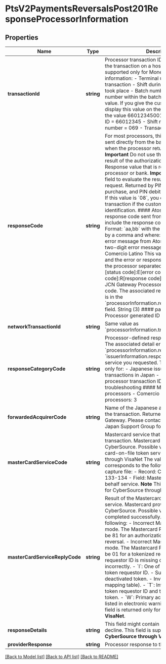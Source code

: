 # PtsV2PaymentsReversalsPost201ResponseProcessorInformation

## Properties
Name | Type | Description | Notes
------------ | ------------- | ------------- | -------------
**transactionId** | **string** | Processor transaction ID.  This value identifies the transaction on a host system. This value is supported only for Moneris. It contains this information:   - Terminal used to process the transaction  - Shift during which the transaction took place  - Batch number  - Transaction number within the batch  You must store this value. If you give the customer a receipt, display this value on the receipt.  Example For the value 66012345001069003:   - Terminal ID &#x3D; 66012345  - Shift number &#x3D; 001  - Batch number &#x3D; 069  - Transaction number &#x3D; 003 | [optional] 
**responseCode** | **string** | For most processors, this is the error message sent directly from the bank. Returned only when the processor returns this value.  **Important** Do not use this field to evaluate the result of the authorization.  #### PIN debit Response value that is returned by the processor or bank. **Important** Do not use this field to evaluate the results of the transaction request.  Returned by PIN debit credit, PIN debit purchase, and PIN debit reversal.  #### AIBMS If this value is &#x60;08&#x60;, you can accept the transaction if the customer provides you with identification.  #### Atos This value is the response code sent from Atos and it might also include the response code from the bank. Format: &#x60;aa,bb&#x60; with the two values separated by a comma and where: - &#x60;aa&#x60; is the two-digit error message from Atos. - &#x60;bb&#x60; is the optional two-digit error message from the bank.  #### Comercio Latino This value is the status code and the error or response code received from the processor separated by a colon. Format: [status code]:E[error code] or [status code]:R[response code] Example &#x60;2:R06&#x60;  #### JCN Gateway Processor-defined detail error code. The associated response category code is in the &#x60;processorInformation.responseCategoryCode&#x60; field. String (3)  #### paypalgateway Processor generated ID for the itemized detail. | [optional] 
**networkTransactionId** | **string** | Same value as &#x60;processorInformation.transactionId&#x60; | [optional] 
**responseCategoryCode** | **string** | Processor-defined response category code. The associated detail error code is in the &#x60;processorInformation.responseCode&#x60; or &#x60;issuerInformation.responseCode&#x60; field of the service you requested.  This field is supported only for:   - Japanese issuers  - Domestic transactions in Japan  - Comercio Latino—processor transaction ID required for troubleshooting  #### Maximum length for processors   - Comercio Latino: 36  - All other processors: 3 | [optional] 
**forwardedAcquirerCode** | **string** | Name of the Japanese acquirer that processed the transaction. Returned only for JCN Gateway. Please contact the CyberSource Japan Support Group for more information. | [optional] 
**masterCardServiceCode** | **string** | Mastercard service that was used for the transaction. Mastercard provides this value to CyberSource.  Possible value:  - 53: Mastercard card-on-file token service  #### CyberSource through VisaNet The value for this field corresponds to the following data in the TC 33 capture file: - Record: CP01 TCR6 - Position: 133-134 - Field: Mastercard Merchant on-behalf service. **Note** This field is returned only for CyberSource through VisaNet. | [optional] 
**masterCardServiceReplyCode** | **string** | Result of the Mastercard card-on-file token service. Mastercard provides this value to CyberSource.  Possible values:   - &#x60;C&#x60;: Service completed successfully.  - &#x60;F&#x60;: One of the following:    - Incorrect Mastercard POS entry mode. The Mastercard POS entry mode should be 81 for an authorization or      authorization reversal.    - Incorrect Mastercard POS entry mode. The Mastercard POS entry mode should be 01 for a tokenized request.    - Token requestor ID is missing or formatted incorrectly.  - &#x60;I&#x60;: One of the following:    - Invalid token requestor ID.    - Suspended or deactivated token.    - Invalid token (not in mapping table).  - &#x60;T&#x60;: Invalid combination of token requestor ID and token.  - &#x60;U&#x60;: Expired token.  - &#x60;W&#x60;: Primary account number (PAN) listed in electronic warning bulletin.  **Note** This field is returned only for **CyberSource through VisaNet**. | [optional] 
**responseDetails** | **string** | This field might contain information about a decline. This field is supported only for **CyberSource through VisaNet**. | [optional] 
**providerResponse** | **string** | Processor response to the API request. | [optional] 

[[Back to Model list]](../README.md#documentation-for-models) [[Back to API list]](../README.md#documentation-for-api-endpoints) [[Back to README]](../README.md)



